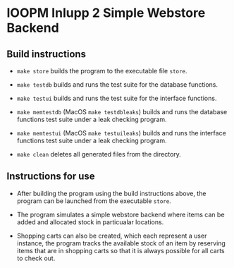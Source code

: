 # IOOPM Inlupp 2 Simple Webstore Backend

## Build instructions

- `make store` builds the program to the executable file `store`.

- `make testdb` builds and runs the test suite for the database functions.

- `make testui` builds and runs the test suite for the interface functions.

- `make memtestdb` (MacOS `make testdbleaks`) builds and runs the database
  functions test suite under a leak checking program.

- `make memtestui` (MacOS `make testuileaks`) builds and runs the interface
  functions test suite under a leak checking program.

- `make clean` deletes all generated files from the directory.

## Instructions for use

- After building the program using the build instructions above, the program can
  be launched from the executable `store`.

- The program simulates a simple webstore backend where items can be added and
  allocated stock in particualar locations.

- Shopping carts can also be created, which each represent a user instance, the
  program tracks the available stock of an item by reserving items that are in
  shopping carts so that it is always possible for all carts to check out.
